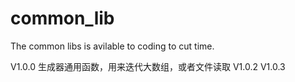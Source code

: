 # common_lib
The common libs is avilable to coding to cut time. 

V1.0.0
生成器通用函数，用来迭代大数组，或者文件读取
V1.0.2
V1.0.3